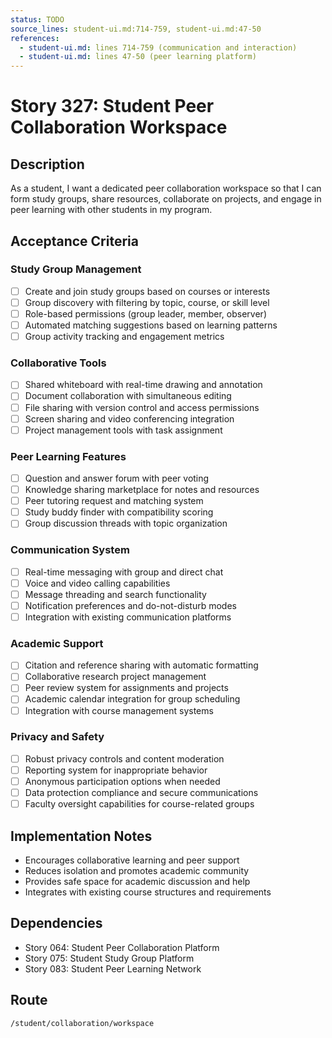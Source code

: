 ```yaml
---
status: TODO
source_lines: student-ui.md:714-759, student-ui.md:47-50
references:
  - student-ui.md: lines 714-759 (communication and interaction)
  - student-ui.md: lines 47-50 (peer learning platform)
---
```


# Story 327: Student Peer Collaboration Workspace

## Description
As a student, I want a dedicated peer collaboration workspace so that I can form study groups, share resources, collaborate on projects, and engage in peer learning with other students in my program.

## Acceptance Criteria

### Study Group Management
- [ ] Create and join study groups based on courses or interests
- [ ] Group discovery with filtering by topic, course, or skill level
- [ ] Role-based permissions (group leader, member, observer)
- [ ] Automated matching suggestions based on learning patterns
- [ ] Group activity tracking and engagement metrics

### Collaborative Tools
- [ ] Shared whiteboard with real-time drawing and annotation
- [ ] Document collaboration with simultaneous editing
- [ ] File sharing with version control and access permissions
- [ ] Screen sharing and video conferencing integration
- [ ] Project management tools with task assignment

### Peer Learning Features
- [ ] Question and answer forum with peer voting
- [ ] Knowledge sharing marketplace for notes and resources
- [ ] Peer tutoring request and matching system
- [ ] Study buddy finder with compatibility scoring
- [ ] Group discussion threads with topic organization

### Communication System
- [ ] Real-time messaging with group and direct chat
- [ ] Voice and video calling capabilities
- [ ] Message threading and search functionality
- [ ] Notification preferences and do-not-disturb modes
- [ ] Integration with existing communication platforms

### Academic Support
- [ ] Citation and reference sharing with automatic formatting
- [ ] Collaborative research project management
- [ ] Peer review system for assignments and projects
- [ ] Academic calendar integration for group scheduling
- [ ] Integration with course management systems

### Privacy and Safety
- [ ] Robust privacy controls and content moderation
- [ ] Reporting system for inappropriate behavior
- [ ] Anonymous participation options when needed
- [ ] Data protection compliance and secure communications
- [ ] Faculty oversight capabilities for course-related groups

## Implementation Notes
- Encourages collaborative learning and peer support
- Reduces isolation and promotes academic community
- Provides safe space for academic discussion and help
- Integrates with existing course structures and requirements

## Dependencies
- Story 064: Student Peer Collaboration Platform
- Story 075: Student Study Group Platform
- Story 083: Student Peer Learning Network

## Route
`/student/collaboration/workspace`